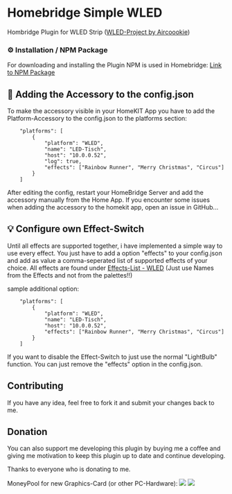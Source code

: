 # Homebridge Simple WLED

Hombridge Plugin for WLED Strip ([WLED-Project by Aircoookie](https://github.com/Aircoookie/WLED))

### ⚙️ Installation / NPM Package
For downloading and installing the Plugin NPM is used in Homebridge: [Link to NPM Package](https://www.npmjs.com/package/homebridge-simple-wled)

## 🔨 Adding the Accessory to the config.json
To make the accessory visible in your HomeKIT App you have to add the Platform-Accessory to the config.json to the platforms section:

```
    "platforms": [
        {
            "platform": "WLED",
            "name": "LED-Tisch",
            "host": "10.0.0.52",
            "log": true,
            "effects": ["Rainbow Runner", "Merry Christmas", "Circus"]
        }
    ]
```

After editing the config, restart your HomeBridge Server and add the accessory manually from the Home App.
If you encounter some issues when adding the accessory to the homekit app, open an issue in GitHub...

## 💡 Configure own Effect-Switch
Until all effects are supported together, i have implemented a simple way to use every effect.
You just have to add a option "effects" to your config.json and add as value a comma-seperated list of supported effects of your choice.
All effects are found under [Effects-List - WLED](https://github.com/Aircoookie/WLED/wiki/List-of-effects-and-palettes)
(Just use Names from the Effects and not from the palettes!!)

sample additional option:

```
    "platforms": [
        {
            "platform": "WLED",
            "name": "LED-Tisch",
            "host": "10.0.0.52",
            "effects": ["Rainbow Runner", "Merry Christmas", "Circus"]
        }
    ]
```

If you want to disable the Effect-Switch to just use the normal "LightBulb" function. You can just remove the "effects" option in the config.json.

## Contributing
If you have any idea, feel free to fork it and submit your changes back to me.

## Donation
You can also support me developing this plugin by buying me a coffee and giving me motivation to keep this plugin up to date and continue developing.

Thanks to everyone who is donating to me.

MoneyPool for new Graphics-Card (or other PC-Hardware):
[![](https://www.paypalobjects.com/en_US/i/btn/btn_donateCC_LG.gif)](https://paypal.me/pools/c/8wny2NuaNs)
[![](https://jstrauss.at/media/buy_me_a_beer.png)](https://www.buymeacoffee.com/jstrausd)

